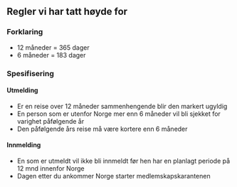 ## Regler vi har tatt høyde for

### Forklaring

- 12 måneder = 365 dager
- 6 måneder = 183 dager

### Spesifisering

#### Utmelding
- Er en reise over 12 måneder sammenhengende blir den markert ugyldig
- En person som er utenfor Norge mer enn 6 måneder vil bli sjekket for varighet påfølgende år
- Den påfølgende års reise må være kortere enn 6 måneder

#### Innmelding
- En som er utmeldt vil ikke bli innmeldt før hen har en planlagt periode på 12 mnd innenfor Norge
- Dagen etter du ankommer Norge starter medlemskapskarantenen